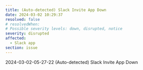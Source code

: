 ```yaml
---
title: (Auto-detected) Slack Invite App Down
date: 2024-03-02 10:29:37
resolved: false
# resolvedWhen: 
# Possible severity levels: down, disrupted, notice
severity: disrupted
affected:
  - Slack app
section: issue
---
```


2024-03-02-05-27-22 (Auto-detected) Slack Invite App Down

